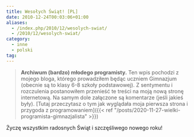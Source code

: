 ```yaml
---
title: Wesołych Świąt! [PL]
date: 2010-12-24T00:03:06+01:00
aliases:
  - /index.php/2010/12/wesolych-swiat/
  - /2010/12/wesolych-swiat/
category:
  - inne
  - polski
tag:
---
```


> **Archiwum (bardzo) młodego programisty.** Ten wpis pochodzi z mojego bloga, którego prowadziłem będąc uczniem Gimnazjum (obecnie są to klasy 6-8 szkoły podstawowej). Z sentymentu i rozczulenia postanowiłem przenieść te treści na moją nową stronę internetową. Na samym dole załączone są komentarze (jeśli jakieś były). [Tutaj przeczytasz o tym jak wyglądała moja pierwsza strona i przygoda z programowaniem]({{< ref "/posts/2020-11-27-wielki-programista-gimnazjalista" >}})
> 

Życzę wszystkim radosnych Świąt i szczęśliwego nowego roku!

